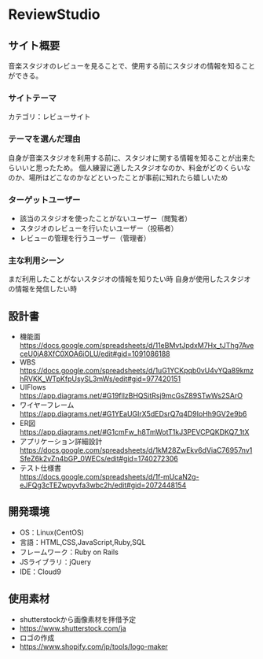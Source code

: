 # ReviewStudio

## サイト概要
音楽スタジオのレビューを見ることで、使用する前にスタジオの情報を知ることができる。

### サイトテーマ
カテゴリ：レビューサイト

### テーマを選んだ理由
自身が音楽スタジオを利用する前に、スタジオに関する情報を知ることが出来たらいいと思ったため。
個人練習に適したスタジオなのか、料金がどのくらいなのか、場所はどこなのかなどといったことが事前に知れたら嬉しいため

### ターゲットユーザー
- 該当のスタジオを使ったことがないユーザー（閲覧者）
- スタジオのレビューを行いたいユーザー（投稿者）
- レビューの管理を行うユーザー（管理者）

### 主な利用シーン
まだ利用したことがないスタジオの情報を知りたい時
自身が使用したスタジオの情報を発信したい時

## 設計書
- 機能面  
https://docs.google.com/spreadsheets/d/11eBMvtJpdxM7Hx_tJThg7AveceU0jA8XfC0XOA6iOLU/edit#gid=1091086188
- WBS  
https://docs.google.com/spreadsheets/d/1uG1YCKpqb0vU4vYQa89kmzhRVKK_WTpKfpUsySL3mWs/edit#gid=977420151
- UIFlows  
https://app.diagrams.net/#G19fllzBHQSitRsj9mcGsZ89STwWs2SArO
- ワイヤーフレーム  
https://app.diagrams.net/#G1YEaUGIrX5dEDsrQ7q4D9IoHh9GV2e9b6
- ER図  
https://app.diagrams.net/#G1cmFw_h8TmWotT1kJ3PEVCPQKDKQ7_1tX
- アプリケーション詳細設計  
https://docs.google.com/spreadsheets/d/1kM28ZwEkv6dViaC76957nv1SfeZ6k2vZn4bGP_0WECs/edit#gid=1740272306
- テスト仕様書  
https://docs.google.com/spreadsheets/d/1f-mUcaN2g-eJFQg3cTEZwpyvfa3wbc2h/edit#gid=2072448154

## 開発環境
- OS：Linux(CentOS)
- 言語：HTML,CSS,JavaScript,Ruby,SQL
- フレームワーク：Ruby on Rails
- JSライブラリ：jQuery
- IDE：Cloud9

## 使用素材
- shutterstockから画像素材を拝借予定
- https://www.shutterstock.com/ja
- ロゴの作成
- https://www.shopify.com/jp/tools/logo-maker
